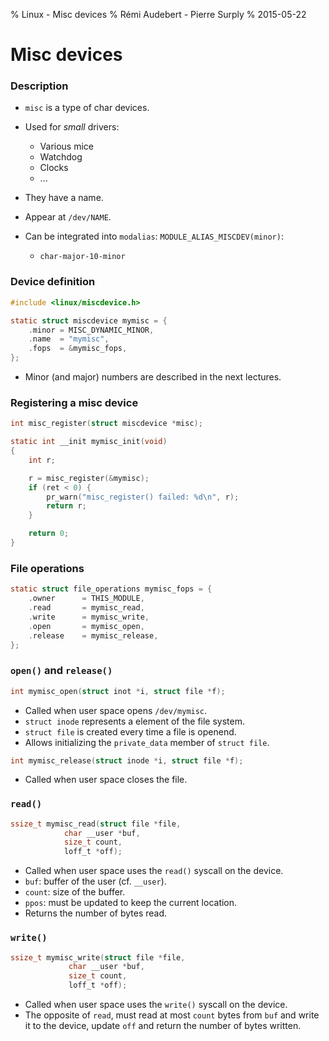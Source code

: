 % Linux - Misc devices
% Rémi Audebert - Pierre Surply
% 2015-05-22

# Misc devices

### Description

- `misc` is a type of char devices.
- Used for *small* drivers:

	- Various mice
	- Watchdog
	- Clocks
	- ...

- They have a name.
- Appear at `/dev/NAME`.
- Can be integrated into `modalias`: `MODULE_ALIAS_MISCDEV(minor)`:

	- `char-major-10-minor`

### Device definition

```C
#include <linux/miscdevice.h>

static struct miscdevice mymisc = {
	.minor = MISC_DYNAMIC_MINOR,
	.name  = "mymisc",
	.fops  = &mymisc_fops,
};

```

- Minor (and major) numbers are described in the next lectures.

### Registering a misc device

```C
int misc_register(struct miscdevice *misc);
```

```C
static int __init mymisc_init(void)
{
	int r;

	r = misc_register(&mymisc);
	if (ret < 0) {
		pr_warn("misc_register() failed: %d\n", r);
		return r;
	}

	return 0;
}
```

### File operations

```C
static struct file_operations mymisc_fops = {
	.owner		= THIS_MODULE,
	.read		= mymisc_read,
	.write		= mymisc_write,
	.open		= mymisc_open,
	.release	= mymisc_release,
};
```


### `open()` and `release()`

```C
int mymisc_open(struct inot *i, struct file *f);
```

- Called when user space opens `/dev/mymisc`.
- `struct inode` represents a element of the file system.
- `struct file` is created every time a file is openend.
- Allows initializing the `private_data` member of `struct file`.

```C
int mymisc_release(struct inode *i, struct file *f);
```

- Called when user space closes the file.

### `read()`

```C
ssize_t mymisc_read(struct file *file,
		    char __user *buf,
		    size_t count,
		    loff_t *off);
```

- Called when user space uses the `read()` syscall on the device.
- `buf`: buffer of the user (cf. `__user`).
- `count`: size of the buffer.
- `ppos`: must be updated to keep the current location.
- Returns the number of bytes read.

### `write()`

```C
ssize_t mymisc_write(struct file *file,
		     char __user *buf,
		     size_t count,
		     loff_t *off);
```

- Called when user space uses the `write()` syscall on the device.
- The opposite of `read`, must read at most `count` bytes from `buf` and write
  it to the device, update `off` and return the number of bytes written.
